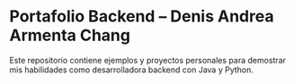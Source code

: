 # Portafolio Backend – Denis Andrea Armenta Chang

Este repositorio contiene ejemplos y proyectos personales para demostrar mis habilidades como desarrolladora backend con Java y Python.
